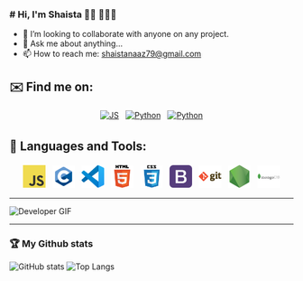 ### # Hi, I'm Shaista 👋🏾 👩🏾‍💻




- 👯 I’m looking to collaborate with anyone on any project.
- 💬 Ask me about anything...
- 📫 How to reach me: shaistanaaz79@gmail.com



## ✉️ Find me on:
<p align="center">
 <a href="https://linkedin.com/in/https://www.linkedin.com/in/shaista-naaz-bb1296170" target="_blank" rel="noopener noreferrer"> <img src="https://cdn.jsdelivr.net/npm/simple-icons@v3/icons/linkedin.svg" alt="JS" height="40" style="vertical-align:top; margin:4px"></a>
 <a href="mailto:shaistanaaz79@gmail.com" target="_blank" rel="noopener noreferrer"> <img src="https://cdn.jsdelivr.net/npm/simple-icons@v3/icons/gmail.svg" alt="Python" height="40" style="vertical-align:top; margin:4px"></a>
  <a href="https://twitter.com/shaista__Naaz?t=08wBlRGuEXwIY_gooCdwrA&s=08" target="_blank" rel="noopener noreferrer"> <img src="https://cdn.jsdelivr.net/npm/simple-icons@v3/icons/twitter.svg" alt="Python" height="40" style="vertical-align:top; margin:4px"></a>
</p>

## 🧰 Languages and Tools:
<p align="center">

<img src="https://raw.githubusercontent.com/github/explore/80688e429a7d4ef2fca1e82350fe8e3517d3494d/topics/javascript/javascript.png" alt="Javascript" height="40" style="vertical-align:top; margin:4px">
  <img src="https://raw.githubusercontent.com/github/explore/80688e429a7d4ef2fca1e82350fe8e3517d3494d/topics/c/c.png" alt="Javascript" height="40" style="vertical-align:top; margin:4px">
<img src="https://raw.githubusercontent.com/github/explore/80688e429a7d4ef2fca1e82350fe8e3517d3494d/topics/visual-studio-code/visual-studio-code.png" alt="VS Code" height="40" style="vertical-align:top; margin:4px">
 <img src="https://raw.githubusercontent.com/github/explore/80688e429a7d4ef2fca1e82350fe8e3517d3494d/topics/html/html.png" alt="VS Code" height="40" style="vertical-align:top; margin:4px">
  <img src="https://raw.githubusercontent.com/github/explore/80688e429a7d4ef2fca1e82350fe8e3517d3494d/topics/css/css.png" alt="VS Code" height="40" style="vertical-align:top; margin:4px">
  <img src="https://raw.githubusercontent.com/github/explore/80688e429a7d4ef2fca1e82350fe8e3517d3494d/topics/bootstrap/bootstrap.png" alt="VS Code" height="40" style="vertical-align:top; margin:4px">
  <img src="https://raw.githubusercontent.com/github/explore/80688e429a7d4ef2fca1e82350fe8e3517d3494d/topics/git/git.png" alt="VS Code" height="40" style="vertical-align:top; margin:4px">
  <img src="https://raw.githubusercontent.com/github/explore/80688e429a7d4ef2fca1e82350fe8e3517d3494d/topics/nodejs/nodejs.png" alt="VS Code" height="40" style="vertical-align:top; margin:4px">
  <img src="https://raw.githubusercontent.com/github/explore/80688e429a7d4ef2fca1e82350fe8e3517d3494d/topics/mongodb/mongodb.png" alt="VS Code" height="40" style="vertical-align:top; margin:4px">
</p>

<hr>

![Developer GIF](https://media.giphy.com/media/LMcB8XospGZO8UQq87/giphy.gif)

<hr>


### 	:trophy: My Github stats
![GitHub stats](https://github-readme-stats.vercel.app/api?username=Shaista79&show_icons=true&theme=tokyonight)
![Top Langs](https://github-readme-stats.vercel.app/api/top-langs/?username=Shaista79&theme=tokyonight)



